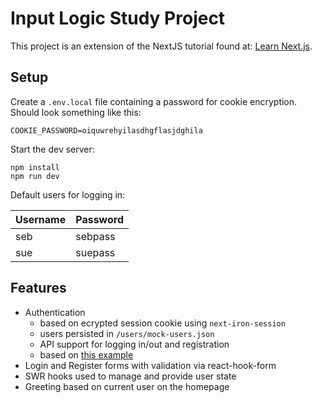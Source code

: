 # Input Logic Study Project

This project is an extension of the NextJS tutorial found at: [Learn Next.js](https://nextjs.org/learn).

## Setup

Create a `.env.local` file containing a password for cookie encryption. Should look something like this:

```
COOKIE_PASSWORD=oiquwrehyilasdhgflasjdghila
```

Start the dev server:

```
npm install
npm run dev
```

Default users for logging in:

| Username | Password |
| -------- | -------- |
| seb      | sebpass  |
| sue      | suepass  |

## Features

- Authentication
  - based on ecrypted session cookie using `next-iron-session`
  - users persisted in `/users/mock-users.json`
  - API support for logging in/out and registration
  - based on [this example](https://github.com/vercel/next.js/tree/canary/examples/with-iron-session)
- Login and Register forms with validation via react-hook-form
- SWR hooks used to manage and provide user state
- Greeting based on current user on the homepage

